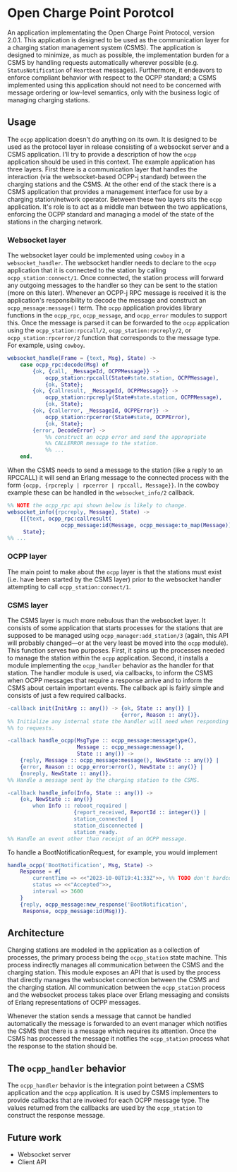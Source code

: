 # Open Charge Point Porotcol

An application implementating the Open Charge Point Protocol, version
2.0.1. This application is designed to be used as the communication
layer for a charging station management system (CSMS). The application
is designed to minimize, as much as possible, the implementation
burden for a CSMS by handling requests automatically wherever possible
(e.g. `StatusNotification` of `Heartbeat` messages). Furthermore, it
endeavors to enforce compliant behavior with respect to the OCPP
standard; a CSMS implemented using this application should not need to
be concerned with message ordering or low-level semantics, only with
the business logic of managing charging stations.

## Usage

The `ocpp` application doesn't do anything on its own. It is designed
to be used as the protocol layer in release consisting of a websocket
server and a CSMS application. I'll try to provide a description of
how the `ocpp` application should be used in this context. The example
application has three layers. First there is a communication layer
that handles the interaction (via the websocket-based OCPP-j standard)
between the charging stations and the CSMS. At the other end of the
stack there is a CSMS application that provides a management interface
for use by a charging station/network operator. Between these two
layers sits the `ocpp` application. It's role is to act as a middle
man between the two applications, enforcing the OCPP standard and
managing a model of the state of the stations in the charging network.

### Websocket layer

The websocket layer could be implemented using `cowboy` in a
`websocket_handler`. The websocket handler needs to declare to the
`ocpp` application that it is connected to the station by calling
`ocpp_station:connect/1`. Once connected, the station process will
forward any outgoing messages to the handler so they can be sent to
the station (more on this later). Whenever an OCPP-j RPC message is
received it is the application's responsibility to decode the message
and construct an `ocpp_message:message()` term. The `ocpp` application
provides library functions in the `ocpp_rpc`, `ocpp_message`, and
`ocpp_error` modules to support this. Once the message is parsed it
can be forwarded to the `ocpp` application using the
`ocpp_station:rpccall/2`, `ocpp_station:rpcreply/2`, or
`ocpp_station:rpcerror/2` function that corresponds to the message
type. For example, using `cowboy`.

```erlang
websocket_handle(Frame = {text, Msg}, State) ->
    case ocpp_rpc:decode(Msg) of
        {ok, {call, _MessageId, OCPPMessage}} ->
            ocpp_station:rpccall(State#state.station, OCPPMessage),
            {ok, State};
        {ok, {callresult, _MessageId, OCPPMessage}} ->
            ocpp_station:rpcreply(State#state.station, OCPPMessage),
            {ok, State};
        {ok, {callerror, _MessageId, OCPPError}} ->
            ocpp_station:rpcerror(State#state, OCPPError),
            {ok, State};
        {error, DecodeError} ->
            %% construct an ocpp error and send the appropriate
            %% CALLERROR message to the station.
            %% ...
    end.
```

When the CSMS needs to send a message to the station (like a reply to
an RPCCALL) it will send an Erlang message to the connected process
with the form `{ocpp, {rpcreply | rpcerror | rpccall, Message}}`. In
the cowboy example these can be handled in the `websocket_info/2`
callback.

```erlang
%% NOTE the ocpp_rpc api shown below is likely to change.
websocket_info({rpcreply, Message}, State) ->
    {[{text, ocpp_rpc:callresult(
                 ocpp_message:id(Message, ocpp_message:to_map(Message)))}],
     State};
%% ...
```

### OCPP layer

The main point to make about the `ocpp` layer is that the stations
must exist (i.e. have been started by the CSMS layer) prior to the
websocket handler attempting to call `ocpp_station:connect/1`.

### CSMS layer

The CSMS layer is much more nebulous than the websocket layer. It
consists of some application that starts processes for the stations
that are supposed to be managed using `ocpp_manager:add_station/3`
(again, this API will probably changed—or at the very least be moved
into the `ocpp` module). This function serves two purposes. First, it
spins up the processes needed to manage the station within the `ocpp`
application. Second, it installs a module implementing the
`ocpp_handler` behavior as the handler for that station. The handler
module is used, via callbacks, to inform the CSMS when OCPP messages
that require a response arrive and to inform the CSMS about certain
important events. The callback api is fairly simple and consists of
just a few required callbacks.

```erlang
-callback init(InitArg :: any()) -> {ok, State :: any()} |
                                    {error, Reason :: any()}.
%% Initialize any internal state the handler will need when responding
%% to requests.

-callback handle_ocpp(MsgType :: ocpp_message:messagetype(),
                      Message :: ocpp_message:message(),
                      State :: any()) ->
    {reply, Message :: ocpp_message:message(), NewState :: any()} |
    {error, Reason :: ocpp_error:error(), NewState :: any()} |
    {noreply, NewState :: any()}.
%% Handle a message sent by the charging station to the CSMS.

-callback handle_info(Info, State :: any()) ->
    {ok, NewState :: any()}
        when Info :: reboot_required |
                     {report_received, ReportId :: integer()} |
                     station_connected |
                     station_disconnected |
                     station_ready.
%% Handle an event other than receipt of an OCPP message.
```

To handle a BootNotificationRequest, for example, you would implement

```erlang
handle_ocpp('BootNotification', Msg, State) ->
    Response = #{
        currentTime => <<"2023-10-08T19:41:33Z">>, %% TODO don't hardcode the time
        status => <<"Accepted">>,
        interval => 3600
    }
    {reply, ocpp_message:new_response('BootNotification',
     Response, ocpp_message:id(Msg))}.
```

## Architecture

Charging stations are modeled in the application as a collection of
processes, the primary process being the `ocpp_station` state
machine. This process indirectly manages all communication between the
CSMS and the charging station. This module exposes an API that is used
by the process that directly manages the websocket connection between
the CSMS and the charging station. All communication between the
`ocpp_station` process and the websocket process takes place over
Erlang messaging and consists of Erlang representations of OCPP
messages.

Whenever the station sends a message that cannot be handled
automatically the message is forwarded to an event manager which
notifies the CSMS that there is a message which requires its
attention. Once the CSMS has processed the message it notifies the
`ocpp_station` process what the response to the station should be.

## The `ocpp_handler` behavior

The `ocpp_handler` behavior is the integration point between a CSMS
application and the `ocpp` application. It is used by CSMS
implementers to provide callbacks that are invoked for each OCPP
message type. The values returned from the callbacks are used by the
`ocpp_station` to construct the response message.

## Future work

- Websocket server
- Client API
